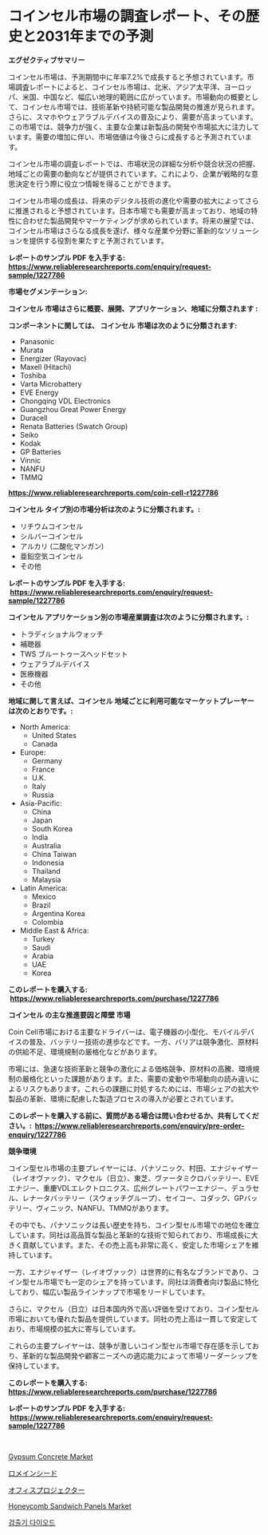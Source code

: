 <p><h1>コインセル市場の調査レポート、その歴史と2031年までの予測</h1></p><p><strong>エグゼクティブサマリー</strong></p>
<p><p>コインセル市場は、予測期間中に年率7.2%で成長すると予想されています。市場調査レポートによると、コインセル市場は、北米、アジア太平洋、ヨーロッパ、米国、中国など、幅広い地理的範囲に広がっています。市場動向の概要として、コインセル市場では、技術革新や持続可能な製品開発の推進が見られます。さらに、スマホやウェアラブルデバイスの普及により、需要が高まっています。この市場では、競争力が強く、主要な企業は新製品の開発や市場拡大に注力しています。需要の増加に伴い、市場価値は今後さらに成長すると予測されています。</p><p>コインセル市場の調査レポートでは、市場状況の詳細な分析や競合状況の把握、地域ごとの需要の動向などが提供されています。これにより、企業が戦略的な意思決定を行う際に役立つ情報を得ることができます。</p><p>コインセル市場の成長は、将来のデジタル技術の進化や需要の拡大によってさらに推進されると予想されています。日本市場でも需要が高まっており、地域の特性に合わせた製品開発やマーケティングが求められています。将来の展望では、コインセル市場はさらなる成長を遂げ、様々な産業や分野に革新的なソリューションを提供する役割を果たすと予測されています。</p></p>
<p><strong>レポートのサンプル PDF を入手する: <a href="https://www.reliableresearchreports.com/enquiry/request-sample/1227786">https://www.reliableresearchreports.com/enquiry/request-sample/1227786</a></strong></p>
<p><strong>市場セグメンテーション:</strong></p>
<p><strong> コインセル 市場はさらに概要、展開、アプリケーション、地域に分類されます :</strong></p>
<p><strong>コンポーネントに関しては、 コインセル 市場は次のように分類されます: &nbsp;</strong></p>
<p><ul><li>Panasonic</li><li>Murata</li><li>Energizer (Rayovac)</li><li>Maxell (Hitachi)</li><li>Toshiba</li><li>Varta Microbattery</li><li>EVE Energy</li><li>Chongqing VDL Electronics</li><li>Guangzhou Great Power Energy</li><li>Duracell</li><li>Renata Batteries (Swatch Group)</li><li>Seiko</li><li>Kodak</li><li>GP Batteries</li><li>Vinnic</li><li>NANFU</li><li>TMMQ</li></ul></p>
<p><strong><a href="https://www.reliableresearchreports.com/coin-cell-r1227786">https://www.reliableresearchreports.com/coin-cell-r1227786</a></strong></p>
<p><strong> コインセル タイプ別の市場分析は次のように分類されます。:</strong></p>
<p><ul><li>リチウムコインセル</li><li>シルバーコインセル</li><li>アルカリ (二酸化マンガン)</li><li>亜鉛空気コインセル</li><li>その他</li></ul></p>
<p><strong>レポートのサンプル PDF を入手する: &nbsp;<a href="https://www.reliableresearchreports.com/enquiry/request-sample/1227786">https://www.reliableresearchreports.com/enquiry/request-sample/1227786</a></strong></p>
<p><strong> コインセル アプリケーション別の市場産業調査は次のように分類されます。:</strong></p>
<p><ul><li>トラディショナルウォッチ</li><li>補聴器</li><li>TWS ブルートゥースヘッドセット</li><li>ウェアラブルデバイス</li><li>医療機器</li><li>その他</li></ul></p>
<p><strong>地域に関して言えば、コインセル 地域ごとに利用可能なマーケットプレーヤーは次のとおりです。:</strong></p>
<p><ul>
    <li>
        North America:
        <ul>
            <li>United States</li>
            <li>Canada</li>
        </ul>
    </li>
    <li>
        Europe:
        <ul>
            <li>Germany</li>
            <li>France</li>
            <li>U.K.</li>
            <li>Italy</li>
            <li>Russia</li>
        </ul>
    </li>
    <li>
        Asia-Pacific:
        <ul>
            <li>China</li>
            <li>Japan</li>
            <li>South Korea</li>
            <li>India</li>
            <li>Australia</li>
            <li>China Taiwan</li>
            <li>Indonesia</li>
            <li>Thailand</li>
            <li>Malaysia</li>
        </ul>
    </li>
    <li>
        Latin America:
        <ul>
            <li>Mexico</li>
            <li>Brazil</li>
            <li>Argentina Korea</li>
            <li>Colombia</li>
        </ul>
    </li>
    <li>
        Middle East & Africa:
        <ul>
            <li>Turkey</li>
            <li>Saudi</li>
            <li>Arabia</li>
            <li>UAE</li>
            <li>Korea</li>
        </ul>
    </li>
    </ul></p>
<p><strong>このレポートを購入する: &nbsp;<a href="https://www.reliableresearchreports.com/purchase/1227786">https://www.reliableresearchreports.com/purchase/1227786</a></strong></p>
<p><strong>コインセル の主な推進要因と障壁 市場</strong></p>
<p><p>Coin Cell市場における主要なドライバーは、電子機器の小型化、モバイルデバイスの普及、バッテリー技術の進歩などです。一方、バリアは競争激化、原材料の供給不足、環境規制の厳格化などがあります。</p><p>市場には、急速な技術革新と競争の激化による価格競争、原材料の高騰、環境規制の厳格化といった課題があります。また、需要の変動や市場動向の読み違いによるリスクもあります。これらの課題に対処するためには、市場シェアの拡大や製品の革新、環境に配慮した製造プロセスの導入が必要とされています。</p></p>
<p><strong>このレポートを購入する前に、質問がある場合は問い合わせるか、共有してください。:&nbsp; <a href="https://www.reliableresearchreports.com/enquiry/pre-order-enquiry/1227786">https://www.reliableresearchreports.com/enquiry/pre-order-enquiry/1227786</a></strong></p>
<p><strong>競争環境</strong></p>
<p><p>コイン型セル市場の主要プレイヤーには、パナソニック、村田、エナジャイザー（レイオヴァック）、マクセル（日立）、東芝、ヴァータミクロバッテリー、EVEエナジー、重慶VDLエレクトロニクス、広州グレートパワーエナジー、デュラセル、レナータバッテリー（スウォッチグループ）、セイコー、コダック、GPバッテリー、ヴィニック、NANFU、TMMQがあります。</p><p>その中でも、パナソニックは長い歴史を持ち、コイン型セル市場での地位を確立しています。同社は高品質な製品と革新的な技術で知られており、市場成長に大きく貢献しています。また、その売上高も非常に高く、安定した市場シェアを維持しています。</p><p>一方、エナジャイザー（レイオヴァック）は世界的に有名なブランドであり、コイン型セル市場でも一定のシェアを持っています。同社は消費者向け製品に特化しており、幅広い製品ラインナップで市場をリードしています。</p><p>さらに、マクセル（日立）は日本国内外で高い評価を受けており、コイン型セル市場においても優れた製品を提供しています。同社の売上高は一貫して安定しており、市場規模の拡大に寄与しています。</p><p>これらの主要プレイヤーは、競争が激しいコイン型セル市場で存在感を示しており、革新的な製品開発や顧客ニーズへの適応能力によって市場リーダーシップを保持しています。</p></p>
<p><strong>このレポートを購入する: &nbsp; <a href="https://www.reliableresearchreports.com/purchase/1227786">https://www.reliableresearchreports.com/purchase/1227786</a></strong></p>
<p><strong>レポートのサンプル PDF を入手する: &nbsp;<a href="https://www.reliableresearchreports.com/enquiry/request-sample/1227786">https://www.reliableresearchreports.com/enquiry/request-sample/1227786</a></strong><strong></strong></p>
<p>&nbsp;</p>
<p><p><a href="https://www.linkedin.com/pulse/gypsum-concrete-market-provides-detailed-segmentation-based-n43wc?trackingId=t7SoofwULcjABLVkn9MSSw%3D%3D">Gypsum Concrete Market</a></p><p><a href="https://medium.com/@zulu.dawn/%E3%83%AD%E3%83%A1%E3%82%A4%E3%83%B3%E7%A8%AE%E5%B8%82%E5%A0%B4%E3%81%AE%E5%88%86%E6%9E%90-%E3%82%B0%E3%83%AD%E3%83%BC%E3%83%90%E3%83%AB%E7%94%A3%E6%A5%AD%E8%A6%96%E7%82%B9%E3%81%A8%E4%BA%88%E6%B8%AC-2024%E5%B9%B4%E3%81%8B%E3%82%892031%E5%B9%B4-f354da0d1a0a">ロメインシード</a></p><p><a href="https://medium.com/@chellamarie1962/%E3%82%AA%E3%83%95%E3%82%A3%E3%82%B9%E3%83%97%E3%83%AD%E3%82%B8%E3%82%A7%E3%82%AF%E3%82%BF%E3%83%BC%E5%B8%82%E5%A0%B4%E3%81%AE%E8%A6%8F%E6%A8%A1-cagr-%E3%83%88%E3%83%AC%E3%83%B3%E3%83%89-2024%E5%B9%B4%E3%81%8B%E3%82%892030%E5%B9%B4-80d0e63e9cb3">オフィスプロジェクター</a></p><p><a href="https://www.linkedin.com/pulse/honeycomb-sandwich-panels-market-size-share-amp-trends-analysis-ujejc?trackingId=NCPePsRSYVjVqA3sdD5Uvw%3D%3D">Honeycomb Sandwich Panels Market</a></p><p><a href="https://medium.com/@brianakoepp2023/%EA%B0%90%EC%A7%80-%EB%8B%A4%EC%9D%B4%EC%98%A4%EB%93%9C-%EC%8B%9C%EC%9E%A5%EC%9D%80-%EC%8B%9C%EC%9E%A5-%EC%A0%90%EC%9C%A0%EC%9C%A8-%EC%8B%9C%EC%9E%A5-%EB%8F%99%ED%96%A5-%EB%B0%8F-%EC%8B%9C%EC%9E%A5-%EC%84%B1%EC%9E%A5%EC%97%90-%EA%B4%80%ED%95%9C-%EC%A0%95%EB%B3%B4%EB%A5%BC-%EC%A0%9C%EA%B3%B5%ED%95%A9%EB%8B%88%EB%8B%A4-54afc90e3286">검출기 다이오드</a></p></p>